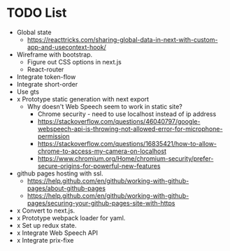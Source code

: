 # TODO List

* Global state
  * https://reacttricks.com/sharing-global-data-in-next-with-custom-app-and-usecontext-hook/
* Wireframe with bootstrap.
  * Figure out CSS options in next.js
  * React-router
* Integrate token-flow
* Integrate short-order
* Use gts
* x Prototype static generation with next export
  * Why doesn't Web Speech seem to work in static site?
    * Chrome security - need to use localhost instead of ip address
    * https://stackoverflow.com/questions/46040797/google-webspeech-api-is-throwing-not-allowed-error-for-microphone-permission
    * https://stackoverflow.com/questions/16835421/how-to-allow-chrome-to-access-my-camera-on-localhost
    * https://www.chromium.org/Home/chromium-security/prefer-secure-origins-for-powerful-new-features
* github pages hosting with ssl.
  * https://help.github.com/en/github/working-with-github-pages/about-github-pages
  * https://help.github.com/en/github/working-with-github-pages/securing-your-github-pages-site-with-https
* x Convert to next.js.
* x Prototype webpack loader for yaml.
* x Set up redux state.
* x Integrate Web Speech API
* x Integrate prix-fixe
